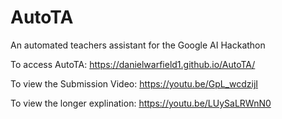 # AutoTA
An automated teachers assistant for the Google AI Hackathon

To access AutoTA:
https://danielwarfield1.github.io/AutoTA/

To view the Submission Video:
https://youtu.be/GpL_wcdzijI

To view the longer explination:
https://youtu.be/LUySaLRWnN0

